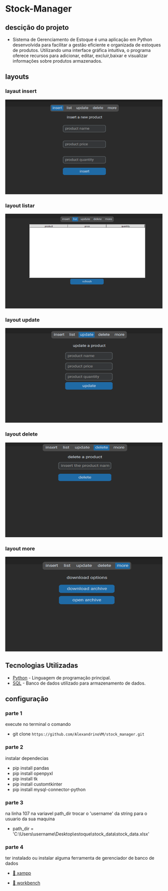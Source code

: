 # Stock-Manager

## descição do projeto

- <p>Sistema de Gerenciamento de Estoque é uma aplicação em Python desenvolvida 
  para facilitar a gestão eficiente e organizada de estoques de produtos. 
  Utilizando uma interface gráfica intuitiva, o programa oferece recursos
  para adicionar, editar, excluir,baixar e visualizar informações sobre produtos armazenados.</p>

## layouts
### layaut insert
<img width="500px" height="300px" src="assets/Captura de tela 2024-01-13 141248.png">

### layout listar
<img width="500px" height="300px" src="assets/Captura de tela 2024-01-13 141309.png">

### layout update
<img width="500px" height="300px" src="assets/Captura de tela 2024-01-13 141327.png">

### layout delete
<img width="500px" height="300px" src="assets/Captura de tela 2024-01-13 141344.png">

### layout more
<img width="500px" height="300px" src="assets/Captura de tela 2024-01-13 141454.png">

## Tecnologias Utilizadas

- [Python](https://www.python.org/) - Linguagem de programação principal.
- [SQL](https://www.sql.org/) - Banco de dados utilizado para armazenamento de dados.


## configuração
### parte 1
<p>execute no terminal o comando</p>

- git clone `https://github.com/AlexandrinoVM/stock_manager.git`

### parte 2
<p>instalar dependecias<p>

- pip install pandas
- pip install openpyxl
- pip install tk
- pip install customtkinter
- pip install mysql-connector-python

### parte 3
<p>na linha 107 na variavel path_dir trocar o 'username' da string para o usuario da sua maquina </p>

-  path_dir = 'C:\\Users\\username\\Desktop\\estoque\\stock_data\\stock_data.xlsx'

### parte 4
<p>ter instalado ou instalar alguma ferramenta de gerenciador de banco de dados</p>

- <a href="https://www.apachefriends.org/pt_br/index.html">🔗 xampp</a>

- <a href="https://dev.mysql.com/downloads/workbench/">🔗 workbench</a>
